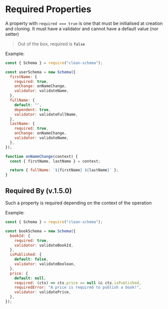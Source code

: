 # Required Properties

A property with `required === true` is one that must be initialised at creation and cloning. It must have a validator and cannot have a default value (nor setter)

> Out of the box, required is **`false`**

Example:

```js
const { Schema } = require("clean-schema");

const userSchema = new Schema({
  firstName: {
    required: true,
    onChange: onNameChange,
    validator: validateName,
  },
  fullName: {
    default: "",
    dependent: true,
    validator: validateFullName,
  },
  lastName: {
    required: true,
    onChange: onNameChange,
    validator: validateName,
  },
});

function onNameChange(context) {
  const { firstName, lastName } = context;

  return { fullName: `${firstName} ${lastName}` };
}
```

## Required By (v.1.5.0)

Such a property is required depending on the context of the operation

Example:

```js
const { Schema } = require("clean-schema");

const bookSchema = new Schema({
  bookId: {
    required: true,
    validator: validateBookId,
  },
  isPublished: {
    default: false,
    validator: validateBoolean,
  },
  price: {
    default: null,
    required: (ctx) => ctx.price == null && ctx.isPublished,
    requiredError: "A price is required to publish a book!",
    validator: validatePrice,
  },
});
```
